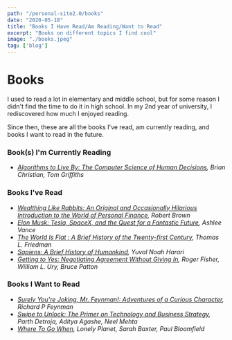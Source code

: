 ```yaml
---
path: "/personal-site2.0/books"
date: "2020-05-18"
title: "Books I Have Read/Am Reading/Want to Read"
excerpt: "Books on different topics I find cool"
image: "./books.jpeg"
tag: ['blog']
---
```


# Books

 I used to read a lot in elementary and middle school, but for some reason I didn't find the time to do it in high school. In my 2nd year of university, I rediscovered how much I enjoyed reading.

Since then, these are all the books I've read, am currently reading, and books I want to read in the future.

### Book(s) I'm Currently Reading

- *<a href="https://www.amazon.ca/Algorithms-Live-Computer-Science-Decisions/dp/B071VJ1XHX/ref=sr_1_1?keywords=algorithms+to+live+by&qid=1589838840&s=digital-text&sr=1-1">Algorithms to Live By: The Computer Science of Human Decisions</a>, Brian Christian, Tom Griffiths*

### Books I've Read

- *<a href="https://www.amazon.ca/Wealthing-Like-Rabbits-Original-Introduction-ebook/dp/B00N06271Q">Wealthing Like Rabbits: An Original and Occasionally Hilarious Introduction to the World of Personal Finance</a>, Robert Brown*
- *<a href="https://www.amazon.ca/Elon-Musk-SpaceX-Fantastic-Future-ebook/dp/B00KVI76ZS/ref=sr_1_1?keywords=elon+musk&qid=1589838457&s=digital-text&sr=1-1">Elon Musk: Tesla, SpaceX, and the Quest for a Fantastic Future</a>, Ashlee Vance*
- *<a href="https://www.amazon.ca/World-Flat-History-Twenty-first-Century-ebook/dp/B000U913GG/ref=sr_1_1?keywords=the+world+is+flat&qid=1589838532&s=digital-text&sr=1-1">The World Is Flat : A Brief History of the Twenty-first Century</a>, Thomas L. Friedman*
- *<a href="https://www.amazon.ca/Sapiens-Humankind-Yuval-Noah-Harari-ebook/dp/B00JTCH382/ref=sr_1_1?keywords=sapiens&qid=1589838592&s=digital-text&sr=1-1">Sapiens: A Brief History of Humankind</a>, Yuval Noah Harari*
- *<a href="https://www.amazon.ca/Getting-Yes-Negotiating-Agreement-Without-ebook/dp/B0051SDM5Q/ref=sr_1_1?keywords=getting+to+yes&qid=1589838707&s=digital-text&sr=1-1">Getting to Yes: Negotiating Agreement Without Giving In</a>, Roger Fisher, William L. Ury, Bruce Patton*

### Books I Want to Read

- *<a href="https://www.amazon.ca/Surely-Youre-Joking-Mr-Feynman/dp/0393355624/ref=tmm_pap_swatch_0?_encoding=UTF8&qid=1589841281&sr=1-1">Surely You're Joking, Mr. Feynman!: Adventures of a Curious Character</a>, Richard P Feynman*
- *<a href="https://www.amazon.ca/Swipe-Unlock-Technology-Business-Strategy-ebook/dp/B0756MTX6K/ref=sr_1_1?keywords=primer+on+technology%5C&qid=1589841463&sr=8-1">Swipe to Unlock: The Primer on Technology and Business Strategy</a>, Parth Detroja, Aditya Agashe, Neel Mehta*
- *<a href="https://www.amazon.ca/Lonely-Planets-Where-When-1st/dp/1786571935/ref=as_li_ss_tl?keywords=where+to+go+when&qid=1587414963&sr=8-1&linkCode=sl1&tag=roxine02-20&linkId=e938b6027a23167c5156c5cf79047e92&language=en_CA">Where To Go When</a>, Lonely Planet, Sarah Baxter, Paul Bloomfield*

